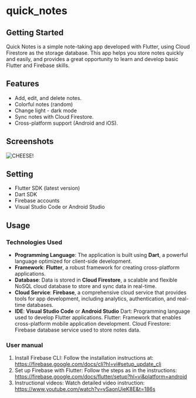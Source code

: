 # quick_notes
## Getting Started

Quick Notes is a simple note-taking app developed with Flutter, using Cloud Firestore as the storage database. This app helps you store notes quickly and easily, and provides a great opportunity to learn and develop basic Flutter and Firebase skills.

## Features
- Add, edit, and delete notes.
- Colorful notes (random)
- Change light - dark mode
- Sync notes with Cloud Firestore.
- Cross-platform support (Android and iOS).

## Screenshots
![CHEESE!](https://github.com/NguyenPhuoc03/basicQuickNotes/assets/169374059/c1f094ce-f6b0-47e2-929c-692e8a71504d)

  
## Setting
- Flutter SDK (latest version)
- Dart SDK
- Firebase accounts
- Visual Studio Code or Android Studio

## Usage 
### Technologies Used
- **Programming Language**: The application is built using **Dart**, a powerful language optimized for client-side development.
- **Framework**: **Flutter**, a robust framework for creating cross-platform applications.
- **Database**: Data is stored in **Cloud Firestore**, a scalable and flexible NoSQL cloud database to store and sync data in real-time.
- **Cloud Service**: **Firebase**, a comprehensive cloud service that provides tools for app development, including analytics, authentication, and real-time databases.
- **IDE**: **Visual Studio Code** or **Android Studio**
Dart: Programming language used to develop Flutter applications.
Flutter: Framework that enables cross-platform mobile application development.
Cloud Firestore: Firebase database service used to store notes data.
### User manual
1. Install Firebase CLI:
Follow the installation instructions at: https://firebase.google.com/docs/cli?hl=vi#setup_update_cli
2. Set up Firebase with Flutter:
Follow the steps as in the instructions: https://firebase.google.com/docs/flutter/setup?hl=vi&platform=android
3. Instructional videos:
Watch detailed video instruction: https://www.youtube.com/watch?v=vSaonUieK8E&t=186s
